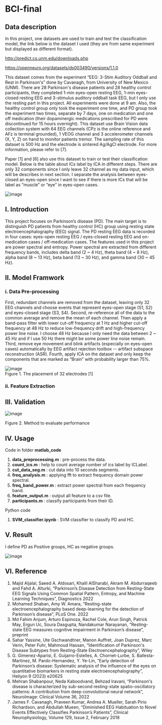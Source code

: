# BCI-final

## Data description
In this project, one datasets are used to train and test the classification model, the link below is the dataset I used (they are from same experiment but displayed as different format). 

http://predict.cs.unm.edu/downloads.php

https://openneuro.org/datasets/ds003490/versions/1.1.0

This dataset comes from the experiment “EEG: 3-Stim Auditory Oddball and Rest in Parkinson's” done by Cavanagh, from University of New Mexico (UNM). There are 28 Parkinson's disease patients and 28 healthy control participants, they completed 1-min eyes-open resting EEG, 1-min eyes-closed resting EEG and 3-stimulus auditory oddball task EEG, but I only use the resting part in this project. All experiments were done at 9 am. Also, the healthy control group only took the experiment one time, and PD group took the experiment two times, separate by 7 days, one on medication and one off medication (their dopaminergic medications prescribed for PD were discontinued for 15 hours overnight). This dataset use Brain Vision data collection system with 64 EEG channels (CPz is the online reference and AFz is terminal grounded), 1 VEOG channel and 3 accelerometer channels (X, Y, Z) on hand to monitor patients tremor. The sampling rate of this dataset is 500 Hz and the electrode is sintered Ag/AgCl electrode. For more information, please refer to [7].

Paper [1] and [6] also use this dataset to train or test their classification model. Below is the table about ICs label by ICA in different steps. There are only 32 components since I only leave 32 channel as my data input, which will be describes in next section. I separate the analysis between eyes-closed an eyes-open since I want to see if there is more ICs that will be label as “muscle” or “eye” in eyes-open cases. 

![image](https://github.com/chih3997/BCI-final/assets/171775921/5f1e20be-700c-4b8d-9edc-b198b64db4dc)


## I.	Introduction
This project focuses on Parkinson’s disease (PD). The main target is to distinguish PD patients from healthy control (HC) group using resting state electroencephalography (EEG) signal. The PD resting EEG data is recorded in four cases: eyes-open resting EEG / eyes-closed resting EEG and on-medication cases / off-medication cases. The features used in this project are power spectral and entropy. Power spectral are extracted from different frequency bands, includes delta band (2 ~ 4 Hz), theta band (4 ~ 8 Hz), alpha band (8 ~ 13 Hz), beta band (13 ~ 30 Hz), and gamma band (30 ~ 45 Hz). 

## II. Model Framwork
### i. Data Pre-processing
First, redundant channels are removed from the dataset, leaving only 32 EEG channels and choose events that represent eyes-open stage (S1, S2) and eyes-closed stage (S3, S4). Second, re-reference all of the data to the common average and remove the mean of each channel. Then apply a band-pass filter with lower cut-off frequency at 1 Hz and higher cut-off frequency at 48 Hz to reduce low-frequency drift and high-frequency power line noise. I choose 48 Hz because I only need the data between 2 ~ 45 Hz and if I use 50 Hz there might be some power line noise remain. Third, remove eye movement and blink artifacts (especially on eyes-open cases) automatically by EEG artifact rejection toolbox -- artifact subspace reconstruction (ASR). Fourth, apply ICA on the dataset and only keep the components that are marked as “Brain” with probability larger than 75%.

![image](https://github.com/chih3997/BCI-final/assets/171775921/ce0569e3-c420-469b-ad4d-cc280fae1e6a)  
Figure 1. The placement of 32 electrodes [1]

### ii. Feature Extraction


## III. Validation


![image](https://github.com/chih3997/BCI-final/assets/171775921/ef634a19-4151-4369-8eba-7814118eb657)

Figure 2. Method to evaluate performance


## IV. Usage

Code in folder **matlab_code**

1. **data_preprocessing.m** : pre-process the data.
2. **count_ics.m** : help to count average number of ics label by ICLabel.
3. **cut_data_seg.m** : cut data into 10 seconds segments.
4. **freq_analysis.m** : applying fft to extract frequency domain power spectral.
5. **freq_band_power.m** : extract power spectral from each frequency band.
6. **feature_output.m** : output all feature to a csv file.
7. **participants.m** : classify participants from their ID.

Python code

1. **SVM_classifier.ipynb** : SVM classifier to classify PD and HC.

## V. Result

I define PD as Positive groups, HC as negative groups.

![image](https://github.com/chih3997/BCI-final/assets/171775921/3244223f-0ce1-4ceb-8aff-5b0975fc0ce0)


## VI. Reference
1. Majid Aljalal, Saeed A. Aldosari, Khalil AlSharabi, Akram M. Abdurraqeeb and Fahd A. Alturki, “Parkinson’s Disease Detection from Resting-State EEG Signals Using Common Spatial Pattern, Entropy, and Machine Learning Techniques”, Diagnostics 2022
2. Mohamed Shaban, Amy W. Amara, “Resting-state electroencephalography based deep-learning for the detection of Parkinson’s disease”, PLoS One. 2022
3. Md Fahim Anjum, Arturo Espinoza, Rachel Cole, Arun Singh, Patrick May, Ergun Uc, Soura Dasgupta, Nandakumar Narayanan, “Resting-state EEG measures cognitive impairment in Parkinson’s disease”, preprint
4. Sahar Yassine, Ute Gschwandtner, Manon Auffret, Joan Duprez, Marc Verin, Peter Fuhr, Mahmoud Hassan,  “Identification of Parkinson's Disease Subtypes from Resting-State Electroencephalography”, Wiley
5. G. Gimenez-Aparisi, E. Guijarro-Estelles, A. Chornet-Lurbe, S. Ballesta-Martinez, M. Pardo-Hernandez, Y. Ye-Lin, “Early detection of Parkinson’s disease: Systematic analysis of the influence of the eyes on quantitative biomarkers in resting state electroencephalography”, Heliyon 9 (2023) e20625
6. Mehran Shabanpour, Neda Kaboodvand, Behzad Iravani, “Parkinson's disease is characterized by sub-second resting-state spatio-oscillatory patterns: A contribution from deep convolutional neural network”, NeuroImage: Clinical Volume 36, 2022
7. James F. Cavanagh, Praveen Kumar, Andrea A. Mueller, Sarah Pirio Richardson, and Abdullah Mueen, “Diminished EEG Habituation to Novel Events Effectively Classifies Parkinson’s Patients”, Clinical Neurophysiology, Volume 129, Issue 2, February 2018



